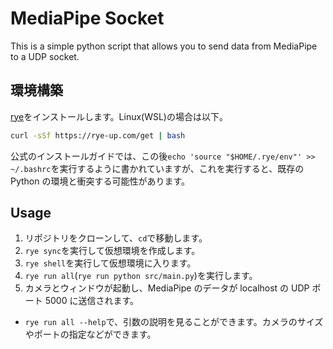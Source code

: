 # MediaPipe Socket

This is a simple python script that allows you to send data from MediaPipe to a UDP socket.

## 環境構築

[rye](https://rye-up.com/guide/installation/)をインストールします。Linux(WSL)の場合は以下。

```bash
curl -sSf https://rye-up.com/get | bash
```

公式のインストールガイドでは、この後`echo 'source "$HOME/.rye/env"' >> ~/.bashrc`を実行するように書かれていますが、これを実行すると、既存の Python の環境と衝突する可能性があります。

## Usage

1. リポジトリをクローンして、`cd`で移動します。
2. `rye sync`を実行して仮想環境を作成します。
3. `rye shell`を実行して仮想環境に入ります。
4. `rye run all`(`rye run python src/main.py`)を実行します。
5. カメラとウィンドウが起動し、MediaPipe のデータが localhost の UDP ポート 5000 に送信されます。

- `rye run all --help`で、引数の説明を見ることができます。カメラのサイズやポートの指定などができます。

